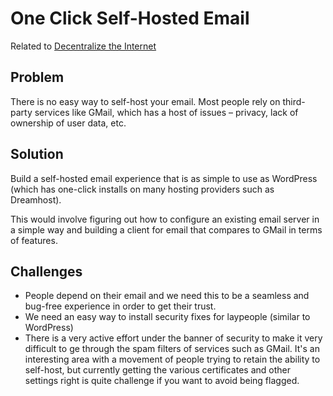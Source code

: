 # One Click Self-Hosted Email

Related to [Decentralize the Internet](decentralize-internet.md)

## Problem
There is no easy way to self-host your email. Most people rely on third-party services like GMail, which has a host of issues – privacy, lack of ownership of user data, etc.

## Solution
Build a self-hosted email experience that is as simple to use as WordPress (which has one-click installs on many hosting providers such as Dreamhost).

This would involve figuring out how to configure an existing email server in a simple way and building a client for email that compares to GMail in terms of features.

## Challenges
- People depend on their email and we need this to be a seamless and bug-free experience in order to get their trust.
- We need an easy way to install security fixes for laypeople (similar to WordPress)
- There is a very active effort under the banner of security to make it very difficult to ge through the spam filters of services such as GMail. It's an interesting area with a movement of people trying to retain the ability to self-host, but currently getting the various certificates and other settings right is quite challenge if you want to avoid being flagged.
